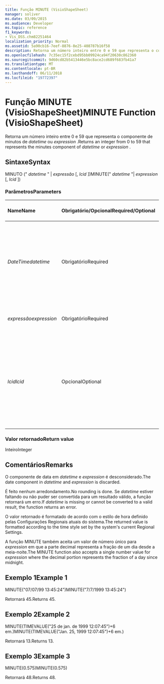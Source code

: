 ```yaml
---
title: Função MINUTE (VisioShapeSheet)
manager: soliver
ms.date: 03/09/2015
ms.audience: Developer
ms.topic: reference
f1_keywords:
- Vis_DSS.chm82251464
localization_priority: Normal
ms.assetid: 5a90cb16-7eef-8876-8e25-408787b16f58
description: Retorna um número inteiro entre 0 e 59 que representa o componente de minutos de datetime ou expression.
ms.openlocfilehash: 7c35ec15f2cebd95bb09924ca94f20630c862360
ms.sourcegitcommit: 9d60cd82b5413446e5bc8ace2cd689f683fb41a7
ms.translationtype: MT
ms.contentlocale: pt-BR
ms.lasthandoff: 06/11/2018
ms.locfileid: "19772397"
---
```

# <a name="minute-function-visioshapesheet"></a><span data-ttu-id="83dde-103">Função MINUTE (VisioShapeSheet)</span><span class="sxs-lookup"><span data-stu-id="83dde-103">MINUTE Function (VisioShapeSheet)</span></span>

<span data-ttu-id="83dde-104">Retorna um número inteiro entre 0 e 59 que representa o componente de minutos de *datetime* ou *expression* .</span><span class="sxs-lookup"><span data-stu-id="83dde-104">Returns an integer from 0 to 59 that represents the minutes component of  *datetime*  or  *expression*  .</span></span> 
  
## <a name="syntax"></a><span data-ttu-id="83dde-105">Sintaxe</span><span class="sxs-lookup"><span data-stu-id="83dde-105">Syntax</span></span>

<span data-ttu-id="83dde-106">MINUTO (" *datetime* " |  *expressão*  [, *lcid* ])</span><span class="sxs-lookup"><span data-stu-id="83dde-106">MINUTE(" *datetime*  "|  *expression*  [,  *lcid*  ])</span></span> 
  
### <a name="parameters"></a><span data-ttu-id="83dde-107">Parâmetros</span><span class="sxs-lookup"><span data-stu-id="83dde-107">Parameters</span></span>

|<span data-ttu-id="83dde-108">**Name**</span><span class="sxs-lookup"><span data-stu-id="83dde-108">**Name**</span></span>|<span data-ttu-id="83dde-109">**Obrigatório/Opcional**</span><span class="sxs-lookup"><span data-stu-id="83dde-109">**Required/Optional**</span></span>|<span data-ttu-id="83dde-110">**Tipo de dados**</span><span class="sxs-lookup"><span data-stu-id="83dde-110">**Data Type**</span></span>|<span data-ttu-id="83dde-111">**Descrição**</span><span class="sxs-lookup"><span data-stu-id="83dde-111">**Description**</span></span>|
|:-----|:-----|:-----|:-----|
| <span data-ttu-id="83dde-112">_DateTime_</span><span class="sxs-lookup"><span data-stu-id="83dde-112">_datetime_</span></span> <br/> |<span data-ttu-id="83dde-113">Obrigatório</span><span class="sxs-lookup"><span data-stu-id="83dde-113">Required</span></span>  <br/> |<span data-ttu-id="83dde-114">**String**</span><span class="sxs-lookup"><span data-stu-id="83dde-114">**String**</span></span> <br/> |<span data-ttu-id="83dde-115">Qualquer cadeia de caracteres comumente reconhecida como uma data e hora ou uma referência a uma célula que contém data e hora.</span><span class="sxs-lookup"><span data-stu-id="83dde-115">Any string commonly recognized as a date and time or a reference to a cell containing a date and time.</span></span>  <br/> |
| <span data-ttu-id="83dde-116">_expressão_</span><span class="sxs-lookup"><span data-stu-id="83dde-116">_expression_</span></span> <br/> |<span data-ttu-id="83dde-117">Obrigatório</span><span class="sxs-lookup"><span data-stu-id="83dde-117">Required</span></span>  <br/> |<span data-ttu-id="83dde-118">**String**</span><span class="sxs-lookup"><span data-stu-id="83dde-118">**String**</span></span> <br/> | <span data-ttu-id="83dde-119">Qualquer expressão que gere data e hora.</span><span class="sxs-lookup"><span data-stu-id="83dde-119">Any expression that yields a date and time.</span></span>  <br/> |
| <span data-ttu-id="83dde-120">_lcid_</span><span class="sxs-lookup"><span data-stu-id="83dde-120">_lcid_</span></span> <br/> |<span data-ttu-id="83dde-121">Opcional</span><span class="sxs-lookup"><span data-stu-id="83dde-121">Optional</span></span>  <br/> |<span data-ttu-id="83dde-122">**Número**</span><span class="sxs-lookup"><span data-stu-id="83dde-122">**Number**</span></span> <br/> |<span data-ttu-id="83dde-p101">O identificador de local a ser utilizado na avaliação de uma data e hora não locais. O identificador de local é um número descrito nos arquivos de cabeçalho do sistema.</span><span class="sxs-lookup"><span data-stu-id="83dde-p101">The locale identifier to be used in evaluating a nonlocal datetime. The locale identifier is a number described in the system header files.</span></span>  <br/> |
   
### <a name="return-value"></a><span data-ttu-id="83dde-125">Valor retornado</span><span class="sxs-lookup"><span data-stu-id="83dde-125">Return value</span></span>

<span data-ttu-id="83dde-126">Inteiro</span><span class="sxs-lookup"><span data-stu-id="83dde-126">Integer</span></span>
  
## <a name="remarks"></a><span data-ttu-id="83dde-127">Comentários</span><span class="sxs-lookup"><span data-stu-id="83dde-127">Remarks</span></span>

<span data-ttu-id="83dde-128">O componente de data em _datetime_ e _expression_ é desconsiderado.</span><span class="sxs-lookup"><span data-stu-id="83dde-128">The date component in  _datetime_ and  _expression_ is discarded.</span></span> 
  
<span data-ttu-id="83dde-129">É feito nenhum arredondamento.</span><span class="sxs-lookup"><span data-stu-id="83dde-129">No rounding is done.</span></span> <span data-ttu-id="83dde-130">Se _datetime_ estiver faltando ou não puder ser convertida para um resultado válido, a função retornará um erro.</span><span class="sxs-lookup"><span data-stu-id="83dde-130">If  _datetime_ is missing or cannot be converted to a valid result, the function returns an error.</span></span> 
  
<span data-ttu-id="83dde-131">O valor retornado é formatado de acordo com o estilo de hora definido pelas Configurações Regionais atuais do sistema.</span><span class="sxs-lookup"><span data-stu-id="83dde-131">The returned value is formatted according to the time style set by the system's current Regional Settings.</span></span>
  
<span data-ttu-id="83dde-132">A função MINUTE também aceita um valor de número único para _expression_ em que a parte decimal representa a fração de um dia desde a meia-noite.</span><span class="sxs-lookup"><span data-stu-id="83dde-132">The MINUTE function also accepts a single number value for  _expression_ where the decimal portion represents the fraction of a day since midnight.</span></span> 
  
## <a name="example-1"></a><span data-ttu-id="83dde-133">Exemplo 1</span><span class="sxs-lookup"><span data-stu-id="83dde-133">Example 1</span></span>

<span data-ttu-id="83dde-134">MINUTE("07/07/99 13:45:24")</span><span class="sxs-lookup"><span data-stu-id="83dde-134">MINUTE("7/7/1999 13:45:24")</span></span>
  
<span data-ttu-id="83dde-135">Retornará 45.</span><span class="sxs-lookup"><span data-stu-id="83dde-135">Returns 45.</span></span>
  
## <a name="example-2"></a><span data-ttu-id="83dde-136">Exemplo 2</span><span class="sxs-lookup"><span data-stu-id="83dde-136">Example 2</span></span>

<span data-ttu-id="83dde-137">MINUTE(TIMEVALUE("25 de jan. de 1999 12:07:45")+6 em.)</span><span class="sxs-lookup"><span data-stu-id="83dde-137">MINUTE(TIMEVALUE("Jan. 25, 1999 12:07:45")+6 em.)</span></span>
  
<span data-ttu-id="83dde-138">Retornará 13.</span><span class="sxs-lookup"><span data-stu-id="83dde-138">Returns 13.</span></span>
  
## <a name="example-3"></a><span data-ttu-id="83dde-139">Exemplo 3</span><span class="sxs-lookup"><span data-stu-id="83dde-139">Example 3</span></span>

<span data-ttu-id="83dde-140">MINUTE(0.575)</span><span class="sxs-lookup"><span data-stu-id="83dde-140">MINUTE(0.575)</span></span>
  
<span data-ttu-id="83dde-141">Retornará 48.</span><span class="sxs-lookup"><span data-stu-id="83dde-141">Returns 48.</span></span>
  

